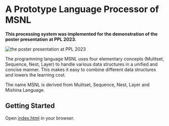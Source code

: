 # A Prototype Language Processor of MSNL

**This processing system was implemented for the demonstration of the poster presentation at PPL 2023.**

![the poster presentation at PPL 2023](img/mishina_ppl2023.png)

The programming language MSNL uses four elementary concepts (Mulitset, Sequence, Nest, Layer) to handle various data structures in a unified and concise manner. This makes it easy to combine different data structures and lowers the learning cost.

The name MSNL is derived from Mulitset, Sequence, Nest, Layer and Mishina Language.

## Getting Started

Open [index.html](index.html) in your browser.